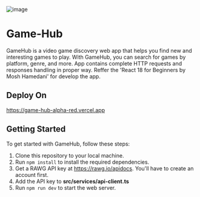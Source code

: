 ![image](https://github.com/Malith-Anjana/Game-Hub/assets/68750719/b7c2e03d-1d7a-481b-91d7-95fd57938051)

# Game-Hub
GameHub is a video game discovery web app that helps you find new and interesting games to play. With GameHub, you can search for games by platform, genre, and more.
App contains complete HTTP requests and responses handling in proper way.
Reffer the  'React 18 for Beginners by Mosh Hamedani' for develop the app.

## Deploy On
https://game-hub-alpha-red.vercel.app

## Getting Started
To get started with GameHub, follow these steps:

1. Clone this repository to your local machine.
2. Run `npm install` to install the required dependencies.
3. Get a RAWG API key at https://rawg.io/apidocs. You'll have to create an account first. 
4. Add the API key to **src/services/api-client.ts**
5. Run `npm run dev` to start the web server. 


